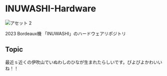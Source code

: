 # INUWASHI-Hardware

![アセット 2](https://user-images.githubusercontent.com/47915291/233840509-585edc60-2600-4cdc-a804-f480f5d1936f.png)

2023 Bordeaux機 「INUWASHI」のハードウェアリポジトリ

## Topic

最近ｓ近くの伊吹山でいぬわしのひなが生まれたらしいです。ぴよぴよかわいいね！！
